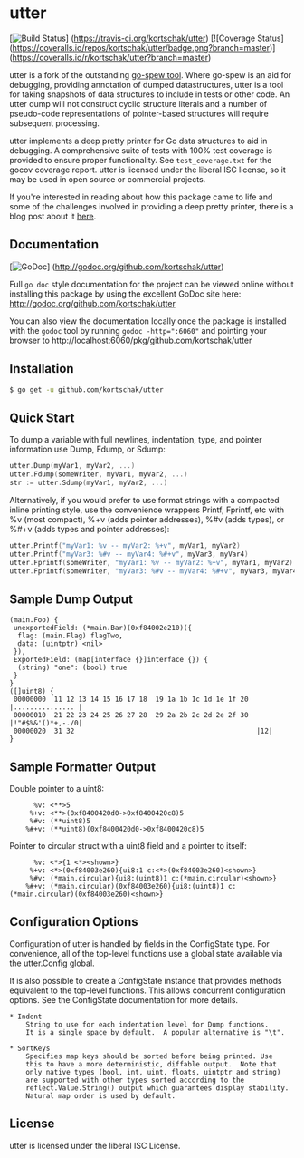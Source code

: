 utter
=====

[![Build Status](https://travis-ci.org/kortschak/utter.png?branch=master)]
(https://travis-ci.org/kortschak/utter) [![Coverage Status]
(https://coveralls.io/repos/kortschak/utter/badge.png?branch=master)]
(https://coveralls.io/r/kortschak/utter?branch=master)

utter is a fork of the outstanding [go-spew tool](https://github.com/davecgh/go-spew).
Where go-spew is an aid for debugging, providing annotation of dumped datastructures,
utter is a tool for taking snapshots of data structures to include in tests or other
code. An utter dump will not construct cyclic structure literals and a number of
pseudo-code representations of pointer-based structures will require subsequent
processing.

utter implements a deep pretty printer for Go data structures to aid in
debugging.  A comprehensive suite of tests with 100% test coverage is provided
to ensure proper functionality.  See `test_coverage.txt` for the gocov coverage
report.  utter is licensed under the liberal ISC license, so it may be used in
open source or commercial projects.

If you're interested in reading about how this package came to life and some
of the challenges involved in providing a deep pretty printer, there is a blog
post about it
[here](https://blog.cyphertite.com/go-spew-a-journey-into-dumping-go-data-structures/).

## Documentation

[![GoDoc](https://godoc.org/github.com/kortschak/utter?status.png)]
(http://godoc.org/github.com/kortschak/utter)

Full `go doc` style documentation for the project can be viewed online without
installing this package by using the excellent GoDoc site here:
http://godoc.org/github.com/kortschak/utter

You can also view the documentation locally once the package is installed with
the `godoc` tool by running `godoc -http=":6060"` and pointing your browser to
http://localhost:6060/pkg/github.com/kortschak/utter

## Installation

```bash
$ go get -u github.com/kortschak/utter
```

## Quick Start

To dump a variable with full newlines, indentation, type, and pointer
information use Dump, Fdump, or Sdump:

```Go
utter.Dump(myVar1, myVar2, ...)
utter.Fdump(someWriter, myVar1, myVar2, ...)
str := utter.Sdump(myVar1, myVar2, ...)
```

Alternatively, if you would prefer to use format strings with a compacted inline
printing style, use the convenience wrappers Printf, Fprintf, etc with %v (most
compact), %+v (adds pointer addresses), %#v (adds types), or %#+v (adds types
and pointer addresses):

```Go
utter.Printf("myVar1: %v -- myVar2: %+v", myVar1, myVar2)
utter.Printf("myVar3: %#v -- myVar4: %#+v", myVar3, myVar4)
utter.Fprintf(someWriter, "myVar1: %v -- myVar2: %+v", myVar1, myVar2)
utter.Fprintf(someWriter, "myVar3: %#v -- myVar4: %#+v", myVar3, myVar4)
```

## Sample Dump Output

```
(main.Foo) {
 unexportedField: (*main.Bar)(0xf84002e210)({
  flag: (main.Flag) flagTwo,
  data: (uintptr) <nil>
 }),
 ExportedField: (map[interface {}]interface {}) {
  (string) "one": (bool) true
 }
}
([]uint8) {
 00000000  11 12 13 14 15 16 17 18  19 1a 1b 1c 1d 1e 1f 20  |............... |
 00000010  21 22 23 24 25 26 27 28  29 2a 2b 2c 2d 2e 2f 30  |!"#$%&'()*+,-./0|
 00000020  31 32                                             |12|
}
```

## Sample Formatter Output

Double pointer to a uint8:
```
	  %v: <**>5
	 %+v: <**>(0xf8400420d0->0xf8400420c8)5
	 %#v: (**uint8)5
	%#+v: (**uint8)(0xf8400420d0->0xf8400420c8)5
```

Pointer to circular struct with a uint8 field and a pointer to itself:
```
	  %v: <*>{1 <*><shown>}
	 %+v: <*>(0xf84003e260){ui8:1 c:<*>(0xf84003e260)<shown>}
	 %#v: (*main.circular){ui8:(uint8)1 c:(*main.circular)<shown>}
	%#+v: (*main.circular)(0xf84003e260){ui8:(uint8)1 c:(*main.circular)(0xf84003e260)<shown>}
```

## Configuration Options

Configuration of utter is handled by fields in the ConfigState type. For
convenience, all of the top-level functions use a global state available via the
utter.Config global.

It is also possible to create a ConfigState instance that provides methods
equivalent to the top-level functions. This allows concurrent configuration
options. See the ConfigState documentation for more details.

```
* Indent
	String to use for each indentation level for Dump functions.
	It is a single space by default.  A popular alternative is "\t".

* SortKeys
	Specifies map keys should be sorted before being printed. Use
	this to have a more deterministic, diffable output.  Note that
	only native types (bool, int, uint, floats, uintptr and string)
	are supported with other types sorted according to the
	reflect.Value.String() output which guarantees display stability.
	Natural map order is used by default.
```

## License

utter is licensed under the liberal ISC License.
